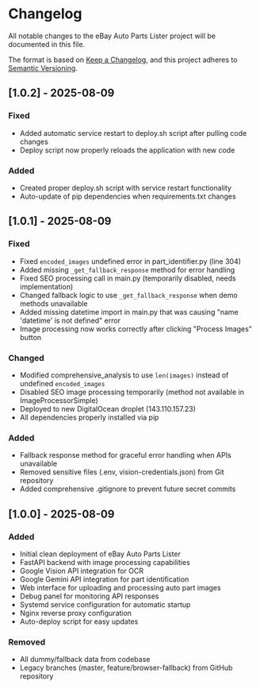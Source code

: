 # Changelog

All notable changes to the eBay Auto Parts Lister project will be documented in this file.

The format is based on [Keep a Changelog](https://keepachangelog.com/en/1.0.0/),
and this project adheres to [Semantic Versioning](https://semver.org/spec/v2.0.0.html).

## [1.0.2] - 2025-08-09

### Fixed
- Added automatic service restart to deploy.sh script after pulling code changes
- Deploy script now properly reloads the application with new code

### Added
- Created proper deploy.sh script with service restart functionality
- Auto-update of pip dependencies when requirements.txt changes

## [1.0.1] - 2025-08-09

### Fixed
- Fixed `encoded_images` undefined error in part_identifier.py (line 304)
- Added missing `_get_fallback_response` method for error handling
- Fixed SEO processing call in main.py (temporarily disabled, needs implementation)
- Changed fallback logic to use `_get_fallback_response` when demo methods unavailable
- Added missing datetime import in main.py that was causing "name 'datetime' is not defined" error
- Image processing now works correctly after clicking "Process Images" button

### Changed
- Modified comprehensive_analysis to use `len(images)` instead of undefined `encoded_images`
- Disabled SEO image processing temporarily (method not available in ImageProcessorSimple)
- Deployed to new DigitalOcean droplet (143.110.157.23)
- All dependencies properly installed via pip

### Added
- Fallback response method for graceful error handling when APIs unavailable
- Removed sensitive files (.env, vision-credentials.json) from Git repository
- Added comprehensive .gitignore to prevent future secret commits

## [1.0.0] - 2025-08-09

### Added
- Initial clean deployment of eBay Auto Parts Lister
- FastAPI backend with image processing capabilities
- Google Vision API integration for OCR
- Google Gemini API integration for part identification
- Web interface for uploading and processing auto part images
- Debug panel for monitoring API responses
- Systemd service configuration for automatic startup
- Nginx reverse proxy configuration
- Auto-deploy script for easy updates

### Removed
- All dummy/fallback data from codebase
- Legacy branches (master, feature/browser-fallback) from GitHub repository
